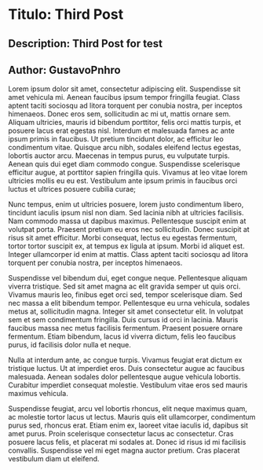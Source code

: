 # Titulo: Third Post
## Description: Third Post for test
## Author: GustavoPnhro


Lorem ipsum dolor sit amet, consectetur adipiscing elit. Suspendisse sit amet vehicula mi. Aenean faucibus ipsum tempor fringilla feugiat. Class aptent taciti sociosqu ad litora torquent per conubia nostra, per inceptos himenaeos. Donec eros sem, sollicitudin ac mi ut, mattis ornare sem. Aliquam ultricies, mauris id bibendum porttitor, felis orci mattis turpis, et posuere lacus erat egestas nisl. Interdum et malesuada fames ac ante ipsum primis in faucibus. Ut pretium tincidunt dolor, ac efficitur leo condimentum vitae. Quisque arcu nibh, sodales eleifend lectus egestas, lobortis auctor arcu. Maecenas in tempus purus, eu vulputate turpis. Aenean quis dui eget diam commodo congue. Suspendisse scelerisque efficitur augue, at porttitor sapien fringilla quis. Vivamus at leo vitae lorem ultricies mollis eu eu est. Vestibulum ante ipsum primis in faucibus orci luctus et ultrices posuere cubilia curae;

Nunc tempus, enim ut ultricies posuere, lorem justo condimentum libero, tincidunt iaculis ipsum nisl non diam. Sed lacinia nibh at ultricies facilisis. Nam commodo massa ut dapibus maximus. Pellentesque suscipit enim at volutpat porta. Praesent pretium eu eros nec sollicitudin. Donec suscipit at risus sit amet efficitur. Morbi consequat, lectus eu egestas fermentum, tortor tortor suscipit ex, at tempus ex ligula at ipsum. Morbi id aliquet est. Integer ullamcorper id enim at mattis. Class aptent taciti sociosqu ad litora torquent per conubia nostra, per inceptos himenaeos.

Suspendisse vel bibendum dui, eget congue neque. Pellentesque aliquam viverra tristique. Sed sit amet magna ac elit gravida semper ut quis orci. Vivamus mauris leo, finibus eget orci sed, tempor scelerisque diam. Sed nec massa a elit bibendum tempor. Pellentesque eu urna vehicula, sodales metus at, sollicitudin magna. Integer sit amet consectetur elit. In volutpat sem et sem condimentum fringilla. Duis cursus id orci in lacinia. Mauris faucibus massa nec metus facilisis fermentum. Praesent posuere ornare fermentum. Etiam bibendum, lacus id viverra dictum, felis leo faucibus purus, id facilisis dolor nulla et neque.

Nulla at interdum ante, ac congue turpis. Vivamus feugiat erat dictum ex tristique luctus. Ut at imperdiet eros. Duis consectetur augue ac faucibus malesuada. Aenean sodales dolor pellentesque augue vehicula lobortis. Curabitur imperdiet consequat molestie. Vestibulum vitae eros sed mauris maximus vehicula.

Suspendisse feugiat, arcu vel lobortis rhoncus, elit neque maximus quam, ac molestie tortor lacus ut lectus. Mauris quis elit ullamcorper, condimentum purus sed, rhoncus erat. Etiam enim ex, laoreet vitae iaculis id, dapibus sit amet purus. Proin scelerisque consectetur lacus ac consectetur. Cras posuere lacus felis, et placerat mi sodales at. Donec id risus id mi facilisis convallis. Suspendisse vel mi eget magna auctor pretium. Cras placerat vestibulum diam ut eleifend.